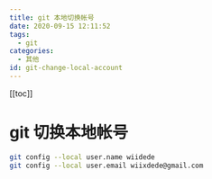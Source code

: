 ```yaml
---
title: git 本地切换帐号
date: 2020-09-15 12:11:52
tags:
  - git
categories:
  - 其他
id: git-change-local-account
---
```


[[toc]]

# git 切换本地帐号

```bash
git config --local user.name wiidede
git config --local user.email wiixdede@gmail.com
```
